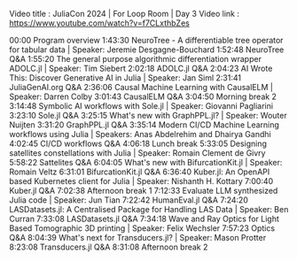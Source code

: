 Video title : JuliaCon 2024 | For Loop Room | Day 3
Video link : https://www.youtube.com/watch?v=f7CLxthbZes

00:00 Program overview
1:43:30 NeuroTree - A differentiable tree operator for tabular data | Speaker: Jeremie Desgagne-Bouchard
1:52:48 NeuroTree Q&A
1:55:20 The general purpose algorithmic differentiation wrapper ADOLC.jl | Speaker: Tim Siebert
2:02:18 ADOLC.jl Q&A
2:04:23 AI Wrote This: Discover Generative AI in Julia | Speaker: Jan Siml
2:31:41 JuliaGenAI.org Q&A
2:36:06 Causal Machine Learning with CausalELM | Speaker: Darren Colby
3:01:43 CausalELM Q&A
3:04:50 Morning break 2
3:14:48 Symbolic AI workflows with Sole.jl | Speaker: Giovanni Pagliarini
3:23:10 Sole.jl Q&A
3:25:15 What's new with GraphPPL.jl? | Speaker: Wouter Nuijten
3:31:20 GraphPPL.jl Q&A
3:35:14 Modern CI/CD Machine Learning workflows using Julia | Speakers: Anas Abdelrehim and Dhairya Gandhi
4:02:45 CI/CD workflows Q&A
4:06:18 Lunch break
5:33:05 Designing satellites constellations with Julia | Speaker: Romain Clement de Givry
5:58:22 Sattelites Q&A
6:04:05 What's new with BifurcationKit.jl | Speaker: Romain Veltz
6:31:01 BifurcationKit.jl Q&A
6:36:40 Kuber.jl: An OpenAPI based Kubernetes client for Julia | Speaker: Nishanth H. Kottary
7:00:40 Kuber.jl Q&A
7:02:38 Afternoon break 1
7:12:33 Evaluate LLM synthesized Julia code | Speaker: Jun Tian
7:22:42 HumanEval.jl Q&A
7:24:20 LASDatasets.jl: A Centralised Package for Handling LAS Data | Speaker: Ben Curran
7:33:08 LASDatasets.jl Q&A
7:34:18 Wave and Ray Optics for Light Based Tomographic 3D printing | Speaker: Felix Wechsler
7:57:23 Optics Q&A
8:04:39 What's next for Transducers.jl? | Speaker: Mason Protter
8:23:08 Transducers.jl Q&A
8:31:08 Afternoon break 2